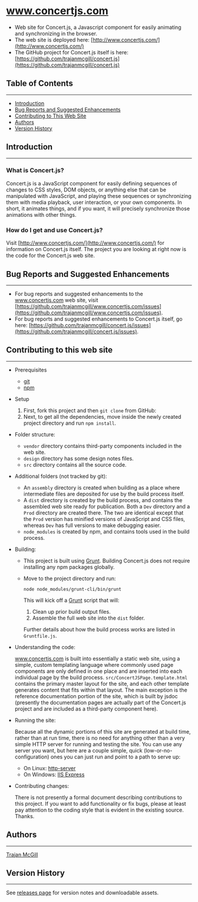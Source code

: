 # www.concertjs.com
- Web site for Concert.js, a Javascript component for easily animating and synchronizing in the browser.
- The web site is deployed here: [http://www.concertjs.com/](http://www.concertjs.com/)
- The GitHub project for Concert.js itself is here: [https://github.com/trajanmcgill/concert.js](https://github.com/trajanmcgill/concert.js)


## Table of Contents
***
- [Introduction](#introduction)
- [Bug Reports and Suggested Enhancements](#bug-reports-and-suggested-enhancements)
- [Contributing to This Web Site](#Contributing-to-this-web-site)
- [Authors](#authors)
- [Version History](#version-history)

## Introduction
***
### What is Concert.js?
Concert.js is a JavaScript component for easily defining sequences of changes to CSS styles, DOM objects, or anything else that can be manipulated with JavaScript, and playing these sequences or synchronizing them with media playback, user interaction, or your own components. In short, it animates things, and if you want, it will precisely synchronize those animations with other things.

### How do I get and use Concert.js?
Visit [http://www.concertjs.com/](http://www.concertjs.com/) for information on Concert.js itself. The project you are looking at right now is the code for the Concert.js web site.

## Bug Reports and Suggested Enhancements
***
- For bug reports and suggested enhancements to the www.concertjs.com web site, visit [https://github.com/trajanmcgill/www.concertjs.com/issues](https://github.com/trajanmcgill/www.concertjs.com/issues).
- For bug reports and suggested enhancements to Concert.js itself, go here: [https://github.com/trajanmcgill/concert.js/issues](https://github.com/trajanmcgill/concert.js/issues).

## Contributing to this web site
***
- Prerequisites
    - [git](https://git-scm.com/)
    - [npm](https://www.npmjs.com/)
- Setup
	1. First, fork this project and then `git clone` from GitHub:
	2. Next, to get all the dependencies, move inside the newly created project directory and run `npm install`.
- Folder structure:
	- `vendor` directory contains third-party components included in the web site.
	- `design` directory has some design notes files.
    - `src` directory contains all the source code.
- Additional folders (not tracked by git):
	- An `assembly` directory is created when building as a place where intermediate files are deposited for use by the build process itself.
	- A `dist` directory is created by the build process, and contains the assembled web site ready for publication. Both a `Dev` directory and a `Prod` directory are created there. The two are identical except that the `Prod` version has minified versions of JavaScript and CSS files, whereas `Dev` has full versions to make debugging easier.
	- `node_modules` is created by npm, and contains tools used in the build process.
- Building:
    - This project is built using [Grunt](https://gruntjs.com/). Building Concert.js does not require installing any npm packages globally.
    - Move to the project directory and run:
	    ```
	    node node_modules/grunt-cli/bin/grunt
	    ```
	    This will kick off a [Grunt](https://gruntjs.com/) script that will:
	    1. Clean up prior build output files.
	    2. Assemble the full web site into the `dist` folder.
	
	    Further details about how the build process works are listed in `Gruntfile.js`.
- Understanding the code:

    www.concertjs.com is built into essentially a static web site, using a simple, custom templating language where commonly used page components are only defined in one place and are inserted into each individual page by the build process. `src/ConcertJSPage.template.html` contains the primary master layout for the site, and each other template generates content that fits within that layout. The main exception is the reference documentation portion of the site, which is built by jsdoc (presently the documentation pages are actually part of the Concert.js project and are included as a third-party component here).
- Running the site:

    Because all the dynamic portions of this site are generated at build time, rather than at run time, there is no need for anything other than a very simple HTTP server for running and testing the site. You can use any server you want, but here are a couple simple, quick (low-or-no-configuration) ones you can just run and point to a path to serve up:
	- On Linux: [http-server](https://www.npmjs.com/package/http-server)
	- On Windows: [IIS Express](https://www.microsoft.com/en-us/download/details.aspx?id=48264)
- Contributing changes:

    There is not presently a formal document describing contributions to this project. If you want to add functionality or fix bugs, please at least pay attention to the coding style that is evident in the existing source. Thanks.
## Authors
***
[Trajan McGill](https://github.com/trajanmcgill)

## Version History
***
See [releases page](https://github.com/trajanmcgill/www.concertjs.com/releases) for version notes and downloadable assets.
